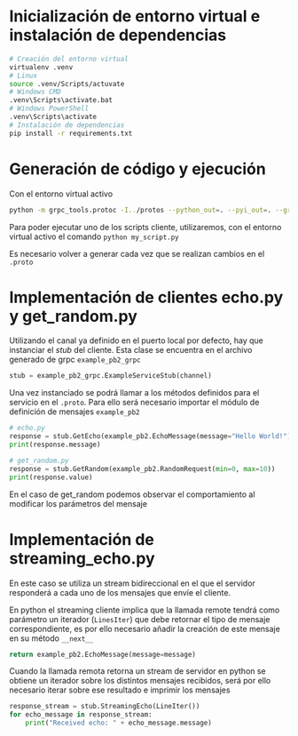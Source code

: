 # Inicialización de entorno virtual e instalación de dependencias
```bash
# Creación del entorno virtual
virtualenv .venv
# Linux
source .venv/Scripts/actuvate
# Windows CMD
.venv\Scripts\activate.bat
# Windows PowerShell
.venv\Scripts\activate
# Instalación de dependencias
pip install -r requirements.txt
```

# Generación de código y ejecución
Con el entorno virtual activo
```bash
python -m grpc_tools.protoc -I../protos --python_out=. --pyi_out=. --grpc_python_out=. ../protos/example.proto
```

Para poder ejecutar uno de los scripts cliente, utilizaremos, con el entorno virtual activo el comando `python my_script.py`

Es necesario volver a generar cada vez que se realizan cambios en el `.proto`

# Implementación de clientes echo.py y get_random.py
Utilizando el canal ya definido en el puerto local por defecto, hay que instanciar el _stub_ del cliente.
Esta clase se encuentra en el archivo generado de grpc `example_pb2_grpc`

```python
stub = example_pb2_grpc.ExampleServiceStub(channel)
```

Una vez instanciado se podrá llamar a los métodos definidos para el servicio en el `.proto`. Para ello será necesario importar el módulo de definición de mensajes `example_pb2`
```python
# echo.py
response = stub.GetEcho(example_pb2.EchoMessage(message="Hello World!"))
print(response.message)

# get_random.py
response = stub.GetRandom(example_pb2.RandomRequest(min=0, max=10))
print(response.value)
```

En el caso de get_random podemos observar el comportamiento al modificar los parámetros del mensaje

# Implementación de streaming_echo.py
En este caso se utiliza un stream bidireccional en el que el servidor responderá a cada uno de los mensajes que envíe el cliente.

En python el streaming cliente implica que la llamada remote tendrá como parámetro un iterador (`LinesIter`) que debe retornar el tipo de mensaje correspondiente, es por ello necesario añadir la creación de este mensaje en su método `__next__`
```python
return example_pb2.EchoMessage(message=message)
```

Cuando la llamada remota retorna un stream de servidor en python se obtiene un iterador sobre los distintos mensajes recibidos, será por ello necesario iterar sobre ese resultado e imprimir los mensajes
```python
response_stream = stub.StreamingEcho(LineIter())
for echo_message in response_stream:
    print("Received echo: " + echo_message.message)
```